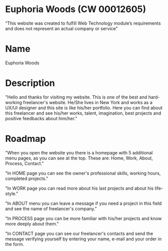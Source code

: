 # Euphoria Woods (CW 00012605)

“This website was created to fulfill Web Technology module’s
requirements and does not represent an actual company or service”

# Name

Euphoria Woods

# Description

"Hello and thanks for visiting my website. This is one of the best and hard-working freelancer's website. He/She lives in New York and works as a UX/UI designer and this site is like his/her portfolio. Here you can find about this freelancer and see his/her works, talent, imagination, best projects and positive feedbacks about him/her."

# Roadmap

"When you open the website you there is a homepage with 5 additional menu pages, as you can see at the top. These are: Home, Work, About, Process, Contact."

"In HOME page you can see the owner's professional skills, working hours, completed projects."

"In WORK page you can read more about his last projects and about his life-style."

"In ABOUT menu you can leave a message if you need a project in this field and see the name of freelancer's company."

"In PROCESS page you can be more familiar with his/her projects and know more deeply about them."

"In CONTACT page you can see our freelancer's contacts and send the message verifying yourself by entering your name, e-mail and your order in the form.
